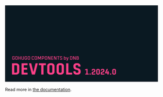![](../../documentation/devtools/header-card.png)

Read more in [the documentation](https://kollitsch.dev/components/).
